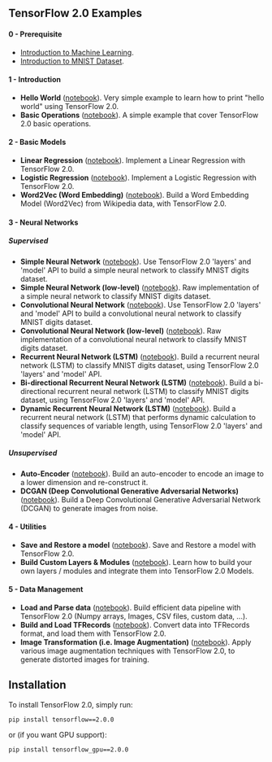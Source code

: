 ## TensorFlow 2.0 Examples



#### 0 - Prerequisite
- [Introduction to Machine Learning](0_Prerequisite/ml_introduction.ipynb).
- [Introduction to MNIST Dataset](0_Prerequisite/mnist_dataset_intro.ipynb).

#### 1 - Introduction
- **Hello World** ([notebook](1_Introduction/helloworld.ipynb)). Very simple example to learn how to print "hello world" using TensorFlow 2.0.
- **Basic Operations** ([notebook](1_Introduction/basic_operations.ipynb)). A simple example that cover TensorFlow 2.0 basic operations.

#### 2 - Basic Models
- **Linear Regression** ([notebook](2_BasicModels/linear_regression.ipynb)). Implement a Linear Regression with TensorFlow 2.0.
- **Logistic Regression** ([notebook](2_BasicModels/logistic_regression.ipynb)). Implement a Logistic Regression with TensorFlow 2.0.
- **Word2Vec (Word Embedding)** ([notebook](2_BasicModels/word2vec.ipynb)). Build a Word Embedding Model (Word2Vec) from Wikipedia data, with TensorFlow 2.0.

#### 3 - Neural Networks
##### Supervised

- **Simple Neural Network** ([notebook](3_NeuralNetworks/neural_network.ipynb)). Use TensorFlow 2.0 'layers' and 'model' API to build a simple neural network to classify MNIST digits dataset.
- **Simple Neural Network (low-level)** ([notebook](3_NeuralNetworks/neural_network_raw.ipynb)). Raw implementation of a simple neural network to classify MNIST digits dataset.
- **Convolutional Neural Network** ([notebook](3_NeuralNetworks/convolutional_network.ipynb)). Use TensorFlow 2.0 'layers' and 'model' API to build a convolutional neural network to classify MNIST digits dataset.
- **Convolutional Neural Network (low-level)** ([notebook](3_NeuralNetworks/convolutional_network_raw.ipynb)). Raw implementation of a convolutional neural network to classify MNIST digits dataset.
- **Recurrent Neural Network (LSTM)** ([notebook](3_NeuralNetworks/recurrent_network.ipynb)). Build a recurrent neural network (LSTM) to classify MNIST digits dataset, using TensorFlow 2.0 'layers' and 'model' API.
- **Bi-directional Recurrent Neural Network (LSTM)** ([notebook](3_NeuralNetworks/bidirectional_rnn.ipynb)). Build a bi-directional recurrent neural network (LSTM) to classify MNIST digits dataset, using TensorFlow 2.0 'layers' and 'model' API.
- **Dynamic Recurrent Neural Network (LSTM)** ([notebook](3_NeuralNetworks/dynamic_rnn.ipynb)). Build a recurrent neural network (LSTM) that performs dynamic calculation to classify sequences of variable length, using TensorFlow 2.0 'layers' and 'model' API.

##### Unsupervised
- **Auto-Encoder** ([notebook](3_NeuralNetworks/autoencoder.ipynb)). Build an auto-encoder to encode an image to a lower dimension and re-construct it.
- **DCGAN (Deep Convolutional Generative Adversarial Networks)** ([notebook](3_NeuralNetworks/dcgan.ipynb)). Build a Deep Convolutional Generative Adversarial Network (DCGAN) to generate images from noise.

#### 4 - Utilities
- **Save and Restore a model** ([notebook](4_Utils/save_restore_model.ipynb)). Save and Restore a model with TensorFlow 2.0.
- **Build Custom Layers & Modules** ([notebook](4_Utils/build_custom_layers.ipynb)). Learn how to build your own layers / modules and integrate them into TensorFlow 2.0 Models.

#### 5 - Data Management
- **Load and Parse data** ([notebook](5_DataManagement/load_data.ipynb)). Build efficient data pipeline with TensorFlow 2.0 (Numpy arrays, Images, CSV files, custom data, ...).
- **Build and Load TFRecords** ([notebook](5_DataManagement/tfrecords.ipynb)). Convert data into TFRecords format, and load them with TensorFlow 2.0.
- **Image Transformation (i.e. Image Augmentation)** ([notebook](5_DataManagement/image_transformation.ipynb)). Apply various image augmentation techniques with TensorFlow 2.0, to generate distorted images for training.

## Installation

To install TensorFlow 2.0, simply run:
```
pip install tensorflow==2.0.0
```

or (if you want GPU support):
```
pip install tensorflow_gpu==2.0.0
```

